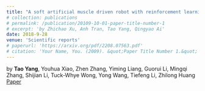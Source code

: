 ```yaml
---
title: "A soft artificial muscle driven robot with reinforcement learning"
# collection: publications
# permalink: /publication/20109-10-01-paper-title-number-1
# excerpt: 'by Zhichao Xu, Anh Tran, Tao Yang, Qingyao Ai'
date: 2018-9-28
venue: 'Scientific reports'
# paperurl: 'https://arxiv.org/pdf/2208.07563.pdf'
# citation: 'Your Name, You. (2009). &quot;Paper Title Number 1.&quot; <i>Journal 1</i>. 1(1).'
---
```

<!-- This paper is about the number sdaf ure work. -->
by **Tao Yang**, Youhua Xiao, Zhen Zhang, Yiming Liang, Guorui Li, Mingqi Zhang, Shijian Li, Tuck-Whye Wong, Yong Wang, Tiefeng Li, Zhilong Huang
[Paper](https://www.nature.com/articles/s41598-018-32757-9) 
<!-- Recommended citation: Your Name, You. (2009). "Paper Title Number 1." <i>Journal 1</i>. 1(1). -->